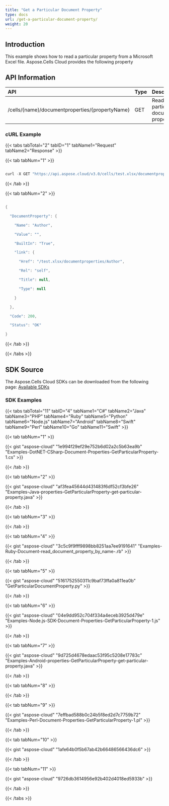 ```yaml
---
title: "Get a Particular Document Property"
type: docs
url: /get-a-particular-document-property/
weight: 20
---
```


## **Introduction**
This example shows how to read a particular property from a Microsoft Excel file. Aspose.Cells Cloud provides the following property
## **API Information**

|**API**|**Type**|**Description**|**Resource Link**|
| :- | :- | :- | :- |
|/cells/{name}/documentproperties/{propertyName}|GET|Read a particular document property|[GetDocumentProperty](https://apireference.aspose.cloud/cells/#/Properties/GetDocumentProperty)|
### **cURL Example**
{{< tabs tabTotal="2" tabID="1" tabName1="Request" tabName2="Response" >}}

{{< tab tabNum="1" >}}

```java

curl -X GET "https://api.aspose.cloud/v3.0/cells/test.xlsx/documentproperties/author" -H "accept: application/json"

```

{{< /tab >}}

{{< tab tabNum="2" >}}

```java

{

  "DocumentProperty": {

    "Name": "Author",

    "Value": "",

    "BuiltIn": "True",

    "link": {

      "Href": "/test.xlsx/documentproperties/Author",

      "Rel": "self",

      "Title": null,

      "Type": null

    }

  },

  "Code": 200,

  "Status": "OK"

}

```

{{< /tab >}}

{{< /tabs >}}
## **SDK Source**
The Aspose.Cells Cloud SDKs can be downloaded from the following page: [Available SDKs](/cells/available-sdks/)
### **SDK Examples**
{{< tabs tabTotal="11" tabID="4" tabName1="C#" tabName2="Java" tabName3="PHP" tabName4="Ruby" tabName5="Python" tabName6="Node.js" tabName7="Android" tabName8="Swift" tabName9="Perl" tabName10="Go" tabName11="Swift" >}}

{{< tab tabNum="1" >}}

{{< gist "aspose-cloud" "1e994f29ef29e752b6d02a2c5b63ea9b" "Examples-DotNET-CSharp-Document-Properties-GetParticularProperty-1.cs" >}}

{{< /tab >}}

{{< tab tabNum="2" >}}

{{< gist "aspose-cloud" "af3fea45644d431483f6df52cf3bfe26" "Examples-Java-properties-GetParticularProperty-get-particular-property.java" >}}

{{< /tab >}}

{{< tab tabNum="3" >}}

{{< /tab >}}

{{< tab tabNum="4" >}}

{{< gist "aspose-cloud" "3c5c9f9fff9898bb8251aa7ee9191641" "Examples-Ruby-Document-read_document_property_by_name-.rb" >}}

{{< /tab >}}

{{< tab tabNum="5" >}}

{{< gist "aspose-cloud" "5161752550311c9baf73ffa0a811ea0b" "GetParticularDocumentProperty.py" >}}

{{< /tab >}}

{{< tab tabNum="6" >}}

{{< gist "aspose-cloud" "04e9dd952c704f334a4eceb3925d479e" "Examples-Node.js-SDK-Document-Properties-GetParticularProperty-1.js" >}}

{{< /tab >}}

{{< tab tabNum="7" >}}

{{< gist "aspose-cloud" "9d725d4678edaac53f95c5208e17783c" "Examples-Android-properties-GetParticularProperty-get-particular-property.java" >}}

{{< /tab >}}

{{< tab tabNum="8" >}}

{{< /tab >}}

{{< tab tabNum="9" >}}

{{< gist "aspose-cloud" "7effbad588b0c24b5f8ed2d7c7759b72" "Examples-Perl-Document-Properties-GetParticularProperty-1.pl" >}}

{{< /tab >}}

{{< tab tabNum="10" >}}

{{< gist "aspose-cloud" "1afe64b0f5b67ab42b66486566436dc6" >}}

{{< /tab >}}

{{< tab tabNum="11" >}}

{{< gist "aspose-cloud" "9726db3614956e92b402d4018ed5933b" >}}

{{< /tab >}}

{{< /tabs >}}
